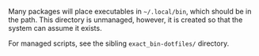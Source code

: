 Many packages will place executables in `~/.local/bin`, which should be in the
path. This directory is unmanaged, however, it is created so that the system
can assume it exists.

For managed scripts, see the sibling `exact_bin-dotfiles/` directory.
